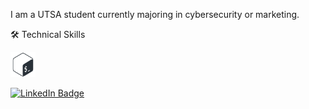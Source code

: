 I am a UTSA student currently majoring in cybersecurity or marketing.

:hammer_and_wrench: Technical Skills
<div>
  <img src="https://github.com/devicons/devicon/blob/master/icons/bash/bash-plain.svg" title="Bash" alt="bash" width="40" height="40"/>&nbsp;
</div>
<p> </p>
<div id="badges">
  <a href="https://www.linkedin.com/in/jonathon-randazzo-340a04194">
    <img src="https://img.shields.io/badge/LinkedIn-blue?style=for-the-badge&logo=linkedin&logoColor=white" alt="LinkedIn Badge"/>
</div>

